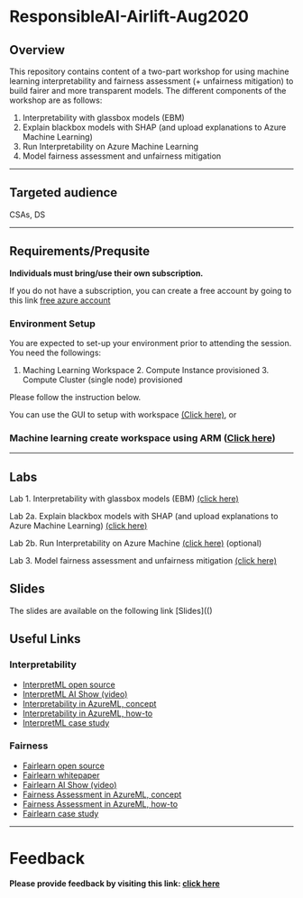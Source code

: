 # ResponsibleAI-Airlift-Aug2020

## Overview

This repository contains content of a two-part workshop for using machine learning interpretability and fairness assessment (+ unfairness mitigation) to build fairer and more transparent models. The different components of the workshop are as follows:

1. Interpretability with glassbox models (EBM)
2. Explain blackbox models with SHAP (and upload explanations to Azure Machine Learning)
3. Run Interpretability on Azure Machine Learning
4. Model fairness assessment and unfairness mitigation


----

## Targeted audience
CSAs, DS


---- 

## Requirements/Prequsite 
**Individuals must bring/use their own subscription.**

If you do not have a subscription, you can create a free account by going to this link [free azure account](https://azure.microsoft.com/en-gb/free/search/?&OCID=AID2000125_SEM_Xvn0NgAAAQ0pAAG6:20200629090126:s&msclkid=9c0eb6425d2b1b0b16dee8bba9187880&ef_id=Xvn0NgAAAQ0pAAG6:20200629090126:s&dclid=CLygivWXp-oCFUruUQod3UIHtA)

### Environment Setup 
You are expected to set-up your environment prior to attending the session. You need the followings:

1. Maching Learning Workspace 
    2. Compute Instance provisioned 
    3. Compute Cluster (single node) provisioned

Please follow the instruction below.

You can use the GUI to setup with workspace [(Click here)](https://ml.azure.com/), or

### Machine learning create workspace using ARM ([Click here](https://github.com/mufajjul/ResponsibleAI-Airlift-Aug2020/tree/master/environment))

---
## Labs 

Lab 1. Interpretability with glassbox models (EBM) [(click here)](https://github.com/mufajjul/ResponsibleAI-Airlift-Aug2020/blob/master/EBM/Interpretable%20Classification%20Methods.ipynb)

Lab 2a. Explain blackbox models with SHAP (and upload explanations to Azure Machine Learning) [(click here)](https://github.com/mufajjul/ResponsibleAI-Airlift-Aug2020/blob/master/SHAP/explain-model-SHAP.ipynb)

Lab 2b. Run Interpretability on Azure Machine  [(click here)](https://github.com/mufajjul/ResponsibleAI-Airlift-Aug2020/blob/master/SHAP/explain-model-Azure.ipynb) (optional)

Lab 3. Model fairness assessment and unfairness mitigation [(click here)](https://github.com/mufajjul/ResponsibleAI-Airlift-Aug2020/blob/master/Fairness/AI-fairness-Census.ipynb)


## Slides
The slides are available on the following link [Slides](()

## Useful Links
### Interpretability
 * [InterpretML open source](https://interpret.ml/)
 * [InterpretML AI Show (video)](https://channel9.msdn.com/Shows/AI-Show/How-to-Explain-Models-with-IntepretML-Deep-Dive)
 * [Interpretability in AzureML, concept](https://docs.microsoft.com/en-us/azure/machine-learning/how-to-machine-learning-interpretability)
 * [Interpretability in AzureML, how-to](https://docs.microsoft.com/en-us/azure/machine-learning/how-to-machine-learning-interpretability-aml)
 * [InterpretML case study](https://customers.microsoft.com/en-us/story/781802-sas-travel-transportation-azure-machine-learning)
 
 ### Fairness
 * [Fairlearn open source](https://fairlearn.github.io/)
 * [Fairlearn whitepaper](https://www.microsoft.com/en-us/research/uploads/prod/2020/05/Fairlearn_whitepaper.pdf)
 * [Fairlearn AI Show (video)](https://channel9.msdn.com/Shows/AI-Show/Building-fairer-AI-Systems-with-Fairlearn)
 * [Fairness Assessment in AzureML, concept](https://docs.microsoft.com/en-us/azure/machine-learning/concept-fairness-ml)
 * [Fairness Assessment in AzureML, how-to](https://docs.microsoft.com/en-us/azure/machine-learning/how-to-machine-learning-fairness-aml)
 * [Fairlearn case study](https://customers.microsoft.com/en-us/story/809460-ey-partner-professional-services-azure-machine-learning-fairlearn)


----

# Feedback 

**Please provide feedback by visiting this link: [click here ](https://forms.office.com/Pages/ResponsePage.aspx?id=v4j5cvGGr0GRqy180BHbRy65IxdWegNLmkUZoFUsoatUMko0SjZKSjFMNjFIUzQ0Q0RENTkzWlFDNS4u)**
